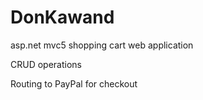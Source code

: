 # DonKawand
asp.net mvc5 shopping cart web application

CRUD operations
 
Routing to PayPal for checkout
